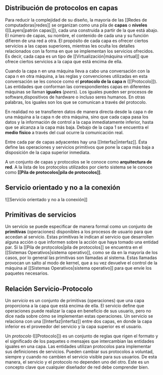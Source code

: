 ## Distribución de protocolos en capas
Para reducir la complejidad de su diseño, la mayoría de las [[Redes de computadoras|redes]] se organizan como una pila de **capas** o **niveles** ([[Layers|patrón capas]]), cada una construida a partir de la que está abajo. El número de capas, su nombre, el contenido de cada una y su función difieren de una red a otra. El propósito de cada capa es ofrecer ciertos servicios a las capas superiores, mientras les oculta los detalles relacionados con la forma en que se implementan los servicios ofrecidos. Es decir, cada capa es un tipo de [[Virtualización|máquina virtual]] que ofrece ciertos servicios a la capa que está encima de ella.

Cuando la capa n en una máquina lleva a cabo una conversación con la capa n en otra máquina, a las reglas y convenciones utilizadas en esta conversación se les conoce como el **protocolo de la capa n** ([[Protocolo]]). Las entidades que conforman las correspondientes capas en diferentes máquinas se llaman **iguales** (*peers*). Los iguales pueden ser procesos de software,dispositivos de hardware o incluso seres humanos. En otras palabras, los iguales son los que se comunican a través del protocolo.

En realidad no se transfieren datos de manera directa desde la capa n de una máquina a la capa n de otra máquina, sino que cada capa pasa los datos y la información de control a la capa inmediatamente inferior, hasta que se alcanza a la capa más baja. Debajo de la capa 1 se encuentra el **medio físico** a través del cual ocurre la comunicación real.

Entre cada par de capas adyacentes hay una [[Interfaz|interfaz]]. Ésta define las operaciones y servicios primitivos que pone la capa más baja a disposición de la capa superior inmediata.

A un conjunto de capas y protocolos se le conoce como **arquitectura de red**. A la lista de los protocolos utilizados por cierto sistema se le conoce como **[[Pila de protocolos|pila de protocolos]]**.

## Servicio orientado y no a la conexión
![[Servicio orientado y no a la conexión]]

## Primitivas de servicios
Un servicio se puede especificar de manera formal como un conjunto de **primitivas** (operaciones) disponibles a los procesos de usuario para que accedan al servicio. Estas primitivas le indican al servicio que desarrollen alguna acción o que informen sobre la acción que haya tomado una entidad par. Si la [[Pila de protocolos|pila de protocolos]] se encuentra en el [[Sistemas Operativos|sistema operativo]], como se da en la mayoría de los casos, por lo general las primitivas son llamadas al sistema. Estas llamadas provocan un salto al modo de kernel, que a su vez devuelve el control de la máquina al [[Sistemas Operativos|sistema operativo]] para que envíe los paquetes necesarios.

## Relación Servicio-Protocolo
Un *servicio* es un conjunto de primitivas (operaciones) que una capa proporciona a la capa que está encima de ella. El servicio define que operaciones puede realizar la capa en beneficio de sus usuario, pero no dice nada sobre cómo se implementan estas operaciones. Un servicio se relaciona con una [[Interfaz|interfaz]] entre dos capas, en donde la capa inferior es el proveedor del servicio y la capa superior es el usuario.

Un *protocolo* ([[Protocolo]]) es un conjunto de reglas que rigen el formato y el significado de los paquetes o mensajes que intercambian las entidades iguales en una capa. Las entidades utilizan protocolos para implementar sus definiciones de servicios. Pueden cambiar sus protocolos a voluntad, siempre y cuando no cambien el servicio visible para sus usuarios. De esta manera, el servicio y el protocolo no dependen uno del otro. Éste es un concepto clave que cualquier diseñador de red debe comprender bien.
